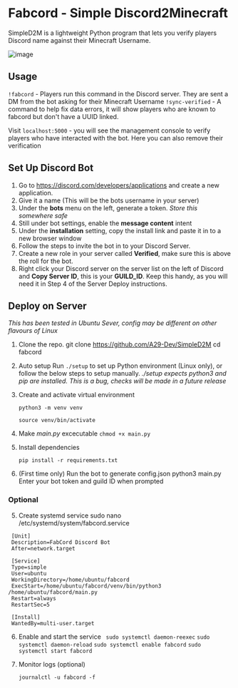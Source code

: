 # Fabcord - Simple Discord2Minecraft

SimpleD2M is a lightweight Python program that lets you verify players Discord name against their Minecraft Username.

![image](https://github.com/user-attachments/assets/8950e89f-0d4e-41ad-a6ff-ab6b4eb0aefd)


## Usage
`!fabcord` - Players run this command in the Discord server. They are sent a DM from the bot asking for their Minecraft Username
`!sync-verified` - A command to help fix data errors, it will show players who are known to fabcord but don't have a UUID linked.

Visit `localhost:5000` - you will see the management console to verify players who have interacted with the bot. Here you can also remove their verification

## Set Up Discord Bot
1. Go to https://discord.com/developers/applications and create a new application.
2. Give it a name (This will be the bots username in your server)
3. Under the **bots** menu on the left, generate a token. *Store this somewhere safe*
4. Still under bot settings, enable the **message content** intent
5. Under the **installation** setting, copy the install link and paste it in to a new browser window
6. Follow the steps to invite the bot in to your Discord Server.
7. Create a new role in your server called **Verified**, make sure this is above the roll for the bot.
8. Right click your Discord server on the server list on the left of Discord and **Copy Server ID**, this is your **GUILD_ID**. Keep this handy, as you will need it in Step 4 of the Server Deploy instructions.

## Deploy on Server
*This has been tested in Ubuntu Sever, config may be different on other flavours of Linux*

1. Clone the repo.
   git clone https://github.com/A29-Dev/SimpleD2M
   cd fabcord

0. Auto setup
   Run `./setup` to set up Python environment (Linux only), or follow the below steps to setup manually.
   *./setup expects python3 and pip are installed. This is a bug, checks will be made in a future release*

2. Create and activate virtual environment
   
   `python3 -m venv venv`
   
   `source venv/bin/activate`

3. Make *main.py* excecutable
   `chmod +x main.py`

3. Install dependencies

   `pip install -r requirements.txt`

4. (First time only) Run the bot to generate config.json
   python3 main.py Enter your bot token and guild ID when prompted

### Optional

5. Create systemd service
   sudo nano /etc/systemd/system/fabcord.service

  ```
   [Unit]
   Description=FabCord Discord Bot
   After=network.target

   [Service]
   Type=simple
   User=ubuntu
   WorkingDirectory=/home/ubuntu/fabcord
   ExecStart=/home/ubuntu/fabcord/venv/bin/python3 /home/ubuntu/fabcord/main.py
   Restart=always
   RestartSec=5

   [Install]
   WantedBy=multi-user.target
   ```

6. Enable and start the service
  ` sudo systemctl daemon-reexec`
   `sudo systemctl daemon-reload`
   `sudo systemctl enable fabcord`
   `sudo systemctl start fabcord`

7. Monitor logs (optional)
   
   `journalctl -u fabcord -f`
